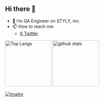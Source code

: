 ## Hi there 👋
- 🔭 I’m QA Engineer on STYLY, inc.
- 📫 How to reach me:
  - [X Twitter](https://x.com/uechang16)

<p align="left"> 
  <img alt="Top Langs" height="150px" src="https://github-readme-stats-cnkhkhars-uechan16s-projects.vercel.app/api/top-langs/?username=uechan16&layout=compact" />
  <img alt="github stats" height="150px" src="https://github-readme-stats-cnkhkhars-uechan16s-projects.vercel.app/api/?username=uechan16&show_icons=true&include_all_commits=true" />
</p>

[![trophy](https://github-profile-trophy.vercel.app/?username=uechan16)](https://github.com/ryo-ma/github-profile-trophy)
